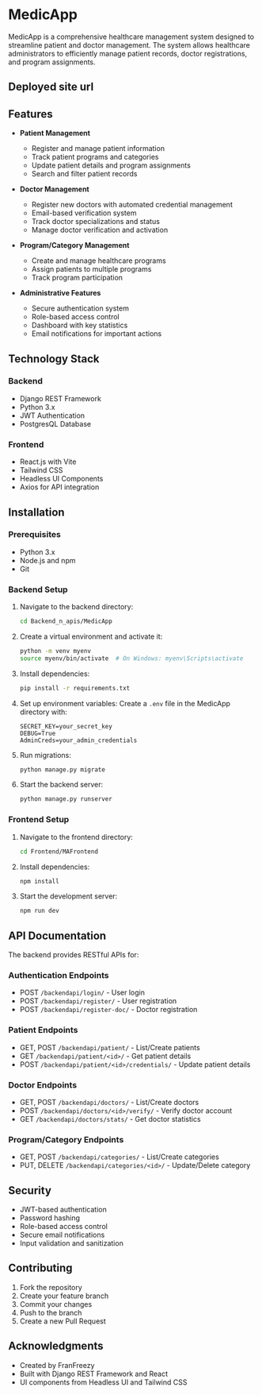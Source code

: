 # MedicApp

MedicApp is a comprehensive healthcare management system designed to streamline patient and doctor management. The system allows healthcare administrators to efficiently manage patient records, doctor registrations, and program assignments.
## Deployed site url

## Features

- **Patient Management**
  - Register and manage patient information
  - Track patient programs and categories
  - Update patient details and program assignments
  - Search and filter patient records

- **Doctor Management**
  - Register new doctors with automated credential management
  - Email-based verification system
  - Track doctor specializations and status
  - Manage doctor verification and activation

- **Program/Category Management**
  - Create and manage healthcare programs
  - Assign patients to multiple programs
  - Track program participation

- **Administrative Features**
  - Secure authentication system
  - Role-based access control
  - Dashboard with key statistics
  - Email notifications for important actions

## Technology Stack

### Backend
- Django REST Framework
- Python 3.x
- JWT Authentication
- PostgresQL Database

### Frontend
- React.js with Vite
- Tailwind CSS
- Headless UI Components
- Axios for API integration

## Installation

### Prerequisites
- Python 3.x
- Node.js and npm
- Git

### Backend Setup
1. Navigate to the backend directory:
   ```bash
   cd Backend_n_apis/MedicApp
   ```

2. Create a virtual environment and activate it:
   ```bash
   python -m venv myenv
   source myenv/bin/activate  # On Windows: myenv\Scripts\activate
   ```

3. Install dependencies:
   ```bash
   pip install -r requirements.txt
   ```

4. Set up environment variables:
   Create a `.env` file in the MedicApp directory with:
   ```
   SECRET_KEY=your_secret_key
   DEBUG=True
   AdminCreds=your_admin_credentials
   ```

5. Run migrations:
   ```bash
   python manage.py migrate
   ```

6. Start the backend server:
   ```bash
   python manage.py runserver
   ```

### Frontend Setup
1. Navigate to the frontend directory:
   ```bash
   cd Frontend/MAFrontend
   ```

2. Install dependencies:
   ```bash
   npm install
   ```

3. Start the development server:
   ```bash
   npm run dev
   ```

## API Documentation

The backend provides RESTful APIs for:

### Authentication Endpoints
- POST `/backendapi/login/` - User login
- POST `/backendapi/register/` - User registration
- POST `/backendapi/register-doc/` - Doctor registration

### Patient Endpoints
- GET, POST `/backendapi/patient/` - List/Create patients
- GET `/backendapi/patient/<id>/` - Get patient details
- POST `/backendapi/patient/<id>/credentials/` - Update patient details

### Doctor Endpoints
- GET, POST `/backendapi/doctors/` - List/Create doctors
- POST `/backendapi/doctors/<id>/verify/` - Verify doctor account
- GET `/backendapi/doctors/stats/` - Get doctor statistics

### Program/Category Endpoints
- GET, POST `/backendapi/categories/` - List/Create categories
- PUT, DELETE `/backendapi/categories/<id>/` - Update/Delete category

## Security

- JWT-based authentication
- Password hashing
- Role-based access control
- Secure email notifications
- Input validation and sanitization

## Contributing

1. Fork the repository
2. Create your feature branch
3. Commit your changes
4. Push to the branch
5. Create a new Pull Request


## Acknowledgments

- Created by FranFreezy
- Built with Django REST Framework and React
- UI components from Headless UI and Tailwind CSS
